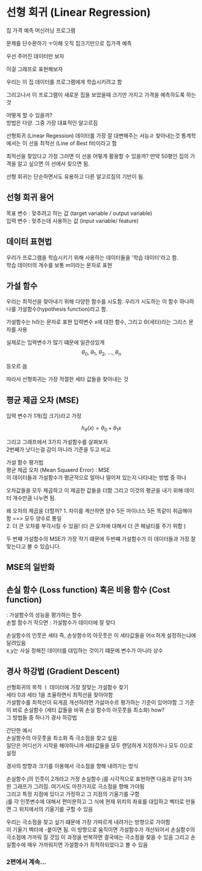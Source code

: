 # 선형 회귀 (Linear Regression)

집 가격 예측 머신러닝 프로그램  

문제를 단수환하기 ㅜ이해 오직 집크기만으로 집가격 예측  

우선 주어진 데이터만 보자     

이걸 그래프로 표현해보자  
  
우리는 이 집 데이터를 프로그램에게 학습시키려고 함  

그리고나서 이 프로그램이 새로운 집을 보았을때 크기만 가지고 가격을 예측하도록 하는 것  

어떻게 할 수 있을까?  
방법은 다양. 그중 가장 대표적인 알고르짐  

선형회귀 (Linear Regession)
데이터를 가장 잘 대변해주는 서능ㄹ 찾아내는것  통계학에서는 이 선을 최적선 (Line of Best fit)이라고 함   

최적선을 찾았다고 가정 그러면 이 선을 어떻게 활용할 수 있을까? 
만약 50평인 집의 가격을 알고 싶으면 이 선에서 칮으면 됨.   

선형 회귀는 단순하면서도 유용하고 다른 알고르짐의 기반이 됨.

## 선형 회귀 용어  

목표 변수 : 맞추려고 하는 값 (target variable / output variable)  
입력 변수 : 맞추는데 사용하는 값 (input variable/ feature)  

## 데이터 표현법 

우리가 프로그램을 학습시키기 위해 사용하는 데이터들을 '학습 데이터'라고 함.  
학습 데이터의 개수를 보통 m이라는 문자로 표현  


## 가설 함수   

우리는 최적선을 찾아내기 위해 다양한 함수를 시도함. 우리가 시도하는 이 함수 하나하나를 가설함수(hypothesis function)라고 함. 

가설함수는 h라는 문자로 표현 입력변수 x에 대한 함수, 그리고 Θ(세타)라는 그리스 문자를 사용 

실제로는 입력변수가 많기 떄문에 일관성있게   
$$
\theta_0,\ \theta_1,\ \theta_2,\ \dots,\ \theta_n
$$

 등오르 씀   

따라서 선형회귀는 가장 적절한 세타 값들을 찾아내는 것     

## 평균 제곱 오차 (MSE)  

입력 변수가 1개(집 크기)라고 가정  

$$
h_\theta(x) = \theta_0 + \theta_1 x
$$
  
그리고 그래프에서 3가지 가설함수를 살펴보자    
2번째가 낫다는걸 감이 아니라 기준을 두고 비교   

가설 함수 평가법  
평균 제곱 오차 (Mean Squaerd Error)  : MSE   
이 데이터들과 가설함수가 평균적으로 얼마나 떨어져 있는지 나타내는 방법 중 
하나  

오차값들을 모두 제곱하고 이 제곱한 값들을 더함 그리고 이것의 평균을 내기 위해 데이터 개수만큼 나누면 됨.

왜 오차의 제곱을 더할까? 1. 차이를 계산하면 양수 5든 마이너스 5든 똑같이 취급해야 함 ==> 모두 양수로 통일   
2. 더 큰 오차를 부각시킬 수 있음! (더 큰 오차에 대해서 더 큰 페널티를 주기 위함 )  


두 번쨰 가설함수의 MSE가 가장 작기 떄문에 두번쨰 가설함수가 이 데이터들과 가장 잘 맞는다고 볼 수 있습니다. 
 
 ## MSE의 일반화 

## 손실 함수 (Loss function)  혹은 비용 함수 (Cost function)  
: 가설함수의 성능을 평가하는 함수  
손할 함수가 작으면 : 가설함수가 데이터에 잘 맞다 

손실함수의 인풋은 세타  즉, 손싷함수의 아웃풋은 이 세타값들을 어ㄸ허게 설정하는냐에 달려있음  
x,y는 사실 정해진 데이터를 대입하는 것이기 떄문에 변수가 아니라 상수  

## 경사 하강법 (Gradient Descent)  

 선형회귀의 목적 ㅣ 데이터에 가장 잘맞는 가설함수 찾기   
세타 0과 세타 1을 조율하면서 최적선을 찾아야함   
가설함수를 최적선이 되게끔 개선하려면 가섫마수르 평가하는 기준이 있어야함 
그 기준이 바로 손실함수 
(세타 값들을 바꿔 손실 함수의 아웃풋을 최소화)  how?  
그 방법들 중 하나가 경사 하강법   

간단한 예시  
손실함수의 아웃풋을 최소화 즉 극소점을 찾고 싶음  
일단은 어디선가 시작을 해야하니까 세타값들을 모두 랜덤하게 지정하거나 모두 0으로 설정    

경사의 방향과 크기를 이용해서 극소점을 향해 내려가는 방식  

손실함수 j의 인풋이 2개라고 가정 
손실함수 j를 시각적으로 표현하면 다음과 같이 3차원 그래프가 그려짐. 
여기서도 마찬가지로 극소점을 향해 가야됨  
그리고 특정 지점에 있다고 가정하고 그 지점의 기울기를 구함   
j를 각 인풋변수에 대해서 편미분하고 그 식에 현재 위치의 좌표를 대입하고 벡터로 만들면 그 위치에서의 기울기를 구할 수 있음   

우리는 극소점을 찾고 싶기 떄문에 가장 가파르게 내려가는 방향으로 가야함   
이 기울기 벡터에 -붙이면 됨.  이 방향으로 움직이면 가설함수가 개선되어서 손실함수의 극소점에 가까워 질 것임 이 과정을 반복하면 결국에는 극소점을 찾을 수 있음 그리고 손실함수에 매우 가까워지면 가설함수가 최적하되었다고 볼 수 있음   

### 2편에서 계속... 

